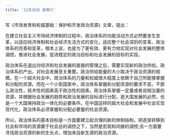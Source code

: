 ```yaml
---
title: '11月26日 星期六'
---
```


写《市场发育和权威基础：保护和开发政治资源》文章，提出：

在建立社会主义市场经济体制的过程中，政治体系的功能活动方式必然要发生变革，以适应经济体制和社会经济生活方式的变化，适应整个社会深刻的变革。政治体系的完善和变革，根本上说，也是为了更有效、更有力地实现对社会发展的整体调控，推进社会发展，促进既定的政治目标和社会发展的目标的实现。

政治体系在退出对经济和社会发展的直接的管理之后，需要实现新的政治供给。政治体系的产出，对社会发展至关重要。政治供给能量的大小取决于政治资源的规模。在一个超大社会中，政治体系的力量和权威很大程度上依赖于自己所能够掌握和分配的资源。而在一个小型国家中，政治体系掌握和分配资源的要求不高，不那么政治性，技术性的因素高于政治性的因素。政治体系掌握一定量或者说相当量的资源，并根据社会发展的趋势和政治发展的目标进行分配，是大国发展的必然，也是一个大国保持政治一体化的必要条件。在中国这样的超大社会和发展中社会实现现代化，政治体系必须掌握和分配必要量的社会资源。

所以，政治体系的基本目标是一方面要建立起合理的新的体制结构，把逐渐转移到社会和市场的资源置于社会总的调控之下，当然是宏观和间接的调控;另一方面要寻找政治资源的新的生长点，增加来自新生源的政治资源。

